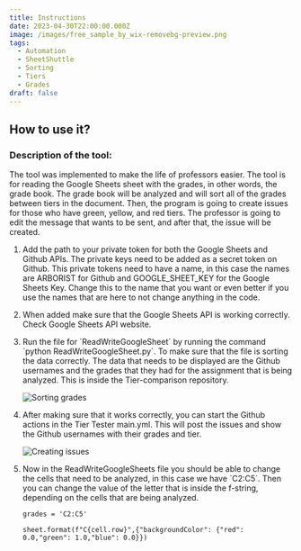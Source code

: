 ```yaml
---
title: Instructions
date: 2023-04-30T22:00:00.000Z
image: /images/free_sample_by_wix-removebg-preview.png
tags:
  - Automation
  - SheetShuttle
  - Sorting
  - Tiers
  - Grades
draft: false
---
```

## How to use it?

### D﻿escription of the tool:

The tool was implemented to make the life of professors easier. The tool is for reading the Google Sheets sheet with the grades, in other words, the grade book. The grade book will be analyzed and will sort all of the grades between tiers in the document. Then, the program is going to create issues for those who have green, yellow, and red tiers. The professor is going to edit the message that wants to be sent, and after that, the issue will be created.

1. Add the path to your private token for both the Google Sheets and Github APIs. The private keys need to be added as a secret token on Github. This private tokens need to have a name, in this case the names are ARBORIST for Github and GOOGLE_SHEET_KEY for the Google Sheets Key. Change this to the name that you want or even better if you use the names that are here to not change anything in the code. 
2. W﻿hen added make sure that the Google Sheets API is working correctly. Check Google Sheets API  website. 
3. R﻿un the file for \`ReadWriteGoogleSheet\` by running the command \`python ReadWriteGoogleSheet.py\`. To make sure that the file is sorting the data correctly. The data that needs to be displayed are the Github usernames and the grades that they had for the assignment that is being analyzed.  This is inside the Tier-comparison repository.

   ![Sorting grades](/images/screenshot-2022-12-01-122543.png "Sort")
4. A﻿fter making sure that it works correctly, you can start the Github actions in the Tier Tester main.yml. This will post the issues and show the Github usernames with their grades and tier. 

   ![Creating issues](/images/issues.png "Issues")
5. N﻿ow in the ReadWriteGoogleSheets file you should be able to change the cells that need to be analyzed, in this case we have \`C2:C5\`. Then you can change the value of the letter that is inside the f-string, depending on the cells that are being analyzed.

   ```
   grades = 'C2:C5'

   sheet.format(f"C{cell.row}",{"backgroundColor": {"red": 0.0,"green": 1.0,"blue": 0.0}})
   ```
